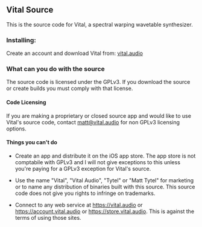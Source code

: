 ## Vital Source
This is the source code for Vital, a spectral warping wavetable synthesizer.

### Installing:
Create an account and download Vital from: [vital.audio](https://vital.audio)

### What can you do with the source
The source code is licensed under the GPLv3. If you download the source or create builds you must comply with that license.

#### Code Licensing
If you are making a proprietary or closed source app and would like to use Vital's source code, contact matt@vital.audio for non GPLv3 licensing options.

#### Things you can't do
 - Create an app and distribute it on the iOS app store. The app store is not comptabile with GPLv3 and I will not give exceptions to this unless you're paying for a GPLv3 exception for Vital's source.
 - Use the name "Vital", "Vital Audio", "Tytel" or "Matt Tytel" for marketing or to name any distribution of binaries built with this source. This source code does not give you rights to infringe on trademarks.

 - Connect to any web service at https://vital.audio or https://account.vital.audio or https://store.vital.audio. This is against the terms of using those sites.

